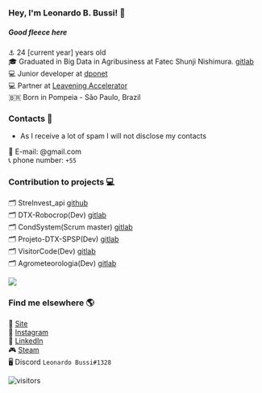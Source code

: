 ### Hey, I'm Leonardo B. Bussi! 🖖


##### Good fleece here

⚓️ 24 [current year] years old <br>
🎓 Graduated in Big Data in Agribusiness at Fatec Shunji Nishimura. [gitlab](https://gitlab.com/bdag/) <br>
💻 Junior developer at [dponet](https://www.dponet.com.br/) <br>
💻 Partner at [Leavening Accelerator](https://leavening.com/) <br>
🇧🇷 Born in Pompeia - São Paulo, Brazil <br>

### Contacts 📱

* As I receive a lot of spam I will not disclose my contacts

📨 E-mail: @gmail.com <br>
📞 phone number: ` +55 ` <br>

### Contribution to projects 💻

🗂 StreInvest_api [github](https://github.com/StreInvest/streinvest_api) <br>
🗂 DTX-Robocrop(Dev) [gitlab](https://gitlab.com/dtx-robocrop) <br>
🗂 CondSystem(Scrum master) [gitlab](https://gitlab.com/bdag/condsystem) <br>
🗂 Projeto-DTX-SPSP(Dev) [gitlab](https://gitlab.com/BDAg/Projeto-DTX-SPSP) <br>
🗂 VisitorCode(Dev) [gitlab](https://gitlab.com/BDAg/qrcodevisits) <br>
🗂 Agrometeorologia(Dev) [gitlab](https://gitlab.com/BDAg/Agrometeorologia) <br>


  <img align="center" src="https://github-readme-stats.anuraghazra1.vercel.app/api/top-langs/?username=leonardobussi&layout=compact&theme=dracula" />


### Find me elsewhere 🌎

🚀 [Site](https://leonardobussi.github.io) <br>
📸 [Instagram](https://instagram.com/bussi_leo) <br>
💼 [LinkedIn](https://www.linkedin.com/in/leonardobbussi/) <br>
🎮 [Steam](https://steamcommunity.com/profiles/76561198818422659) <br>
🖥️ Discord `Leonardo Bussi#1328` <br>


![visitors](https://visitor-badge.laobi.icu/badge?page_id=leonardobussi.leonardobussi)
